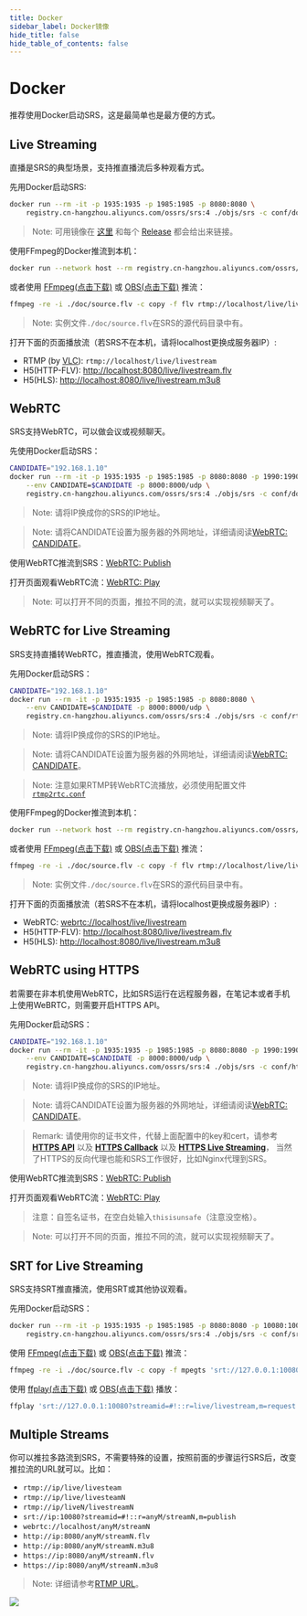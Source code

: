 ```yaml
---
title: Docker
sidebar_label: Docker镜像
hide_title: false
hide_table_of_contents: false
---
```


# Docker

推荐使用Docker启动SRS，这是最简单也是最方便的方式。

## Live Streaming

直播是SRS的典型场景，支持推直播流后多种观看方式。

先用Docker启动SRS:

```bash
docker run --rm -it -p 1935:1935 -p 1985:1985 -p 8080:8080 \
    registry.cn-hangzhou.aliyuncs.com/ossrs/srs:4 ./objs/srs -c conf/docker.conf
```

> Note: 可用镜像在 [这里](https://cr.console.aliyun.com/repository/cn-hangzhou/ossrs/srs/images) 和每个 [Release](https://github.com/ossrs/srs/releases?q=v4&expanded=true) 都会给出来链接。

使用FFmpeg的Docker推流到本机：

```bash
docker run --network host --rm registry.cn-hangzhou.aliyuncs.com/ossrs/srs:encoder
```

或者使用 [FFmpeg(点击下载)](https://ffmpeg.org/download.html) 或 [OBS(点击下载)](https://obsproject.com/download) 推流：

```bash
ffmpeg -re -i ./doc/source.flv -c copy -f flv rtmp://localhost/live/livestream
```

> Note: 实例文件`./doc/source.flv`在SRS的源代码目录中有。

打开下面的页面播放流（若SRS不在本机，请将localhost更换成服务器IP）:

* RTMP (by [VLC](https://www.videolan.org/)): `rtmp://localhost/live/livestream`
* H5(HTTP-FLV): [http://localhost:8080/live/livestream.flv](http://localhost:8080/players/srs_player.html?autostart=true&stream=livestream.flv&port=8080&schema=http)
* H5(HLS): [http://localhost:8080/live/livestream.m3u8](http://localhost:8080/players/srs_player.html?autostart=true&stream=livestream.m3u8&port=8080&schema=http)

## WebRTC

SRS支持WebRTC，可以做会议或视频聊天。

先使用Docker启动SRS：

```bash
CANDIDATE="192.168.1.10"
docker run --rm -it -p 1935:1935 -p 1985:1985 -p 8080:8080 -p 1990:1990 -p 8088:8088 \
    --env CANDIDATE=$CANDIDATE -p 8000:8000/udp \
    registry.cn-hangzhou.aliyuncs.com/ossrs/srs:4 ./objs/srs -c conf/docker.conf
```

> Note: 请将IP换成你的SRS的IP地址。

> Note: 请将CANDIDATE设置为服务器的外网地址，详细请阅读[WebRTC: CANDIDATE](./webrtc.md#config-candidate)。

使用WebRTC推流到SRS：[WebRTC: Publish](http://localhost:8080/players/rtc_publisher.html?autostart=true&stream=livestream&port=8080&schema=http)

打开页面观看WebRTC流：[WebRTC: Play](http://localhost:8080/players/rtc_player.html?autostart=true&stream=livestream&port=8080&schema=http)

> Note: 可以打开不同的页面，推拉不同的流，就可以实现视频聊天了。

## WebRTC for Live Streaming

SRS支持直播转WebRTC，推直播流，使用WebRTC观看。

先用Docker启动SRS：

```bash
CANDIDATE="192.168.1.10"
docker run --rm -it -p 1935:1935 -p 1985:1985 -p 8080:8080 \
    --env CANDIDATE=$CANDIDATE -p 8000:8000/udp \
    registry.cn-hangzhou.aliyuncs.com/ossrs/srs:4 ./objs/srs -c conf/rtmp2rtc.conf
```

> Note: 请将IP换成你的SRS的IP地址。

> Note: 请将CANDIDATE设置为服务器的外网地址，详细请阅读[WebRTC: CANDIDATE](./webrtc.md#config-candidate)。

> Note: 注意如果RTMP转WebRTC流播放，必须使用配置文件[`rtmp2rtc.conf`](https://github.com/ossrs/srs/issues/2728#rtmp2rtc-cn-guide)

使用FFmpeg的Docker推流到本机：

```bash
docker run --network host --rm registry.cn-hangzhou.aliyuncs.com/ossrs/srs:encoder
```

或者使用 [FFmpeg(点击下载)](https://ffmpeg.org/download.html) 或 [OBS(点击下载)](https://obsproject.com/download) 推流：

```bash
ffmpeg -re -i ./doc/source.flv -c copy -f flv rtmp://localhost/live/livestream
```

> Note: 实例文件`./doc/source.flv`在SRS的源代码目录中有。

打开下面的页面播放流（若SRS不在本机，请将localhost更换成服务器IP）:

* WebRTC: [webrtc://localhost/live/livestream](http://localhost:8080/players/rtc_player.html?autostart=true&stream=livestream&port=8080&schema=http)
* H5(HTTP-FLV): [http://localhost:8080/live/livestream.flv](http://localhost:8080/players/srs_player.html?autostart=true&stream=livestream.flv&port=8080&schema=http)
* H5(HLS): [http://localhost:8080/live/livestream.m3u8](http://localhost:8080/players/srs_player.html?autostart=true&stream=livestream.m3u8&port=8080&schema=http)

## WebRTC using HTTPS

若需要在非本机使用WebRTC，比如SRS运行在远程服务器，在笔记本或者手机上使用WeBRTC，则需要开启HTTPS API。 

先用Docker启动SRS：

```bash
CANDIDATE="192.168.1.10"
docker run --rm -it -p 1935:1935 -p 1985:1985 -p 8080:8080 -p 1990:1990 -p 8088:8088 \
    --env CANDIDATE=$CANDIDATE -p 8000:8000/udp \
    registry.cn-hangzhou.aliyuncs.com/ossrs/srs:4 ./objs/srs -c conf/https.docker.conf
```

> Note: 请将IP换成你的SRS的IP地址。

> Note: 请将CANDIDATE设置为服务器的外网地址，详细请阅读[WebRTC: CANDIDATE](./webrtc.md#config-candidate)。

> Remark: 请使用你的证书文件，代替上面配置中的key和cert，请参考
> **[HTTPS API](./http-api.md#https-api)**
> 以及 **[HTTPS Callback](./http-callback.md#https-callback)**
> 以及 **[HTTPS Live Streaming](./delivery-http-flv.md#https-flv-live-stream)**，
> 当然了HTTPS的反向代理也能和SRS工作很好，比如Nginx代理到SRS。

使用WebRTC推流到SRS：[WebRTC: Publish](https://192.168.3.82:8088/players/rtc_publisher.html?autostart=true&stream=livestream&api=1990&schema=https)

打开页面观看WebRTC流：[WebRTC: Play](https://192.168.3.82:8088/players/rtc_player.html?autostart=true&stream=livestream&api=1990&schema=https)

> 注意：自签名证书，在空白处输入`thisisunsafe`（注意没空格）。

> Note: 可以打开不同的页面，推拉不同的流，就可以实现视频聊天了。

## SRT for Live Streaming

SRS支持SRT推直播流，使用SRT或其他协议观看。

先用Docker启动SRS：

```bash
docker run --rm -it -p 1935:1935 -p 1985:1985 -p 8080:8080 -p 10080:10080/udp \
    registry.cn-hangzhou.aliyuncs.com/ossrs/srs:4 ./objs/srs -c conf/srt.conf
```

使用 [FFmpeg(点击下载)](https://ffmpeg.org/download.html) 或 [OBS(点击下载)](https://obsproject.com/download) 推流：

```bash
ffmpeg -re -i ./doc/source.flv -c copy -f mpegts 'srt://127.0.0.1:10080?streamid=#!::r=live/livestream,m=publish'
```

使用 [ffplay(点击下载)](https://ffmpeg.org/download.html) 或 [OBS(点击下载)](https://obsproject.com/download) 播放：

```bash
ffplay 'srt://127.0.0.1:10080?streamid=#!::r=live/livestream,m=request'
```

## Multiple Streams

你可以推拉多路流到SRS，不需要特殊的设置，按照前面的步骤运行SRS后，改变推拉流的URL就可以。比如：

* `rtmp://ip/live/livesteam`
* `rtmp://ip/live/livesteamN`
* `rtmp://ip/liveN/livestreamN`
* `srt://ip:10080?streamid=#!::r=anyM/streamN,m=publish`
* `webrtc://localhost/anyM/streamN`
* `http://ip:8080/anyM/streamN.flv`
* `http://ip:8080/anyM/streamN.m3u8`
* `https://ip:8080/anyM/streamN.flv`
* `https://ip:8080/anyM/streamN.m3u8`

> Note: 详细请参考[RTMP URL](./rtmp-url-vhost.md)。

![](https://ossrs.net/gif/v1/sls.gif?site=ossrs.io&path=/lts/doc/zh/v4/getting-started)



